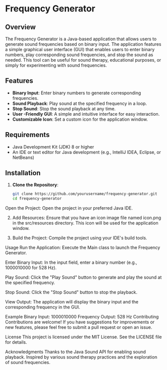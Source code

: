 # Frequency Generator

## Overview

The Frequency Generator is a Java-based application that allows users to generate sound frequencies based on binary input. The application features a simple graphical user interface (GUI) that enables users to enter binary numbers, play corresponding sound frequencies, and stop the sound as needed. This tool can be useful for sound therapy, educational purposes, or simply for experimenting with sound frequencies.

## Features

- **Binary Input**: Enter binary numbers to generate corresponding frequencies.
- **Sound Playback**: Play sound at the specified frequency in a loop.
- **Stop Sound**: Stop the sound playback at any time.
- **User -Friendly GUI**: A simple and intuitive interface for easy interaction.
- **Customizable Icon**: Set a custom icon for the application window.

## Requirements

- Java Development Kit (JDK) 8 or higher
- An IDE or text editor for Java development (e.g., IntelliJ IDEA, Eclipse, or NetBeans)

## Installation

1. **Clone the Repository**:
   ```bash
   git clone https://github.com/yourusername/frequency-generator.git
   cd frequency-generator
Open the Project: Open the project in your preferred Java IDE.

2. Add Resources: Ensure that you have an icon image file named icon.png in the src/resources directory. This icon will be used for the application window.

3. Build the Project: Compile the project using your IDE's build tools.

Usage
Run the Application: Execute the Main class to launch the Frequency Generator.

Enter Binary Input: In the input field, enter a binary number (e.g., 1000010000 for 528 Hz).

Play Sound: Click the "Play Sound" button to generate and play the sound at the specified frequency.

Stop Sound: Click the "Stop Sound" button to stop the playback.

View Output: The application will display the binary input and the corresponding frequency in the GUI.

Example
Binary Input: 1000010000
Frequency Output: 528 Hz
Contributing
Contributions are welcome! If you have suggestions for improvements or new features, please feel free to submit a pull request or open an issue.

License
This project is licensed under the MIT License. See the LICENSE file for details.

Acknowledgments
Thanks to the Java Sound API for enabling sound playback.
Inspired by various sound therapy practices and the exploration of sound frequencies.

